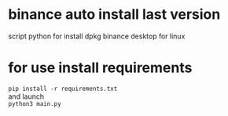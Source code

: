 # binance auto install last version
script python for install dpkg binance desktop for linux

# for use install requirements
```pip install -r requirements.txt```   
and launch  
```python3 main.py```

